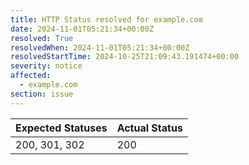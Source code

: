 ```yaml
---
title: HTTP Status resolved for example.com
date: 2024-11-01T05:21:34+00:00Z
resolved: True
resolvedWhen: 2024-11-01T05:21:34+00:00Z
resolvedStartTime: 2024-10-25T21:09:43.191474+00:00
severity: notice
affected:
  - example.com
section: issue
---
```


| Expected Statuses | Actual Status  |
|-------------------|----------------|
| 200, 301, 302 | 200 |
